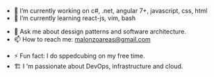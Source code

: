 

- 🔭 I’m currently working on c#, .net, angular 7+, javascript, css, html
- 🌱 I’m currently learning react-js, vim, bash
<!-- - 👯 I’m looking to collaborate on -->
<!-- - 🤔 I’m looking for help with  -->
- 💬 Ask me about dessign patterns and software architecture.
- 📫 How to reach me: malonzoareas@gmail.com
<!-- - 😄 Pronouns: ... -->
- ⚡ Fun fact: I do sppedcubing on my free time.
- :building_construction: I 'm passionate about DevOps, infrastructure and cloud. 

